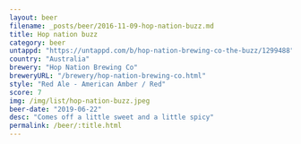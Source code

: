 ```yaml
---
layout: beer
filename: _posts/beer/2016-11-09-hop-nation-buzz.md
title: Hop nation buzz
category: beer
untappd: "https://untappd.com/b/hop-nation-brewing-co-the-buzz/1299488"
country: "Australia"
brewery: "Hop Nation Brewing Co"
breweryURL: "/brewery/hop-nation-brewing-co.html"
style: "Red Ale - American Amber / Red"
score: 7
img: /img/list/hop-nation-buzz.jpeg
beer-date: "2019-06-22"
desc: "Comes off a little sweet and a little spicy"
permalink: /beer/:title.html
---
```

